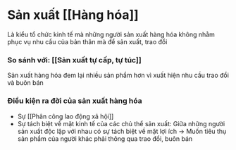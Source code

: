# Sản xuất [[Hàng hóa]]

Là kiểu tổ chức kinh tế mà những người sản xuất hàng hóa không nhằm phục vụ nhu cầu của bản thân mà để sản xuất, trao đổi

### So sánh với: [[Sản xuất tự cấp, tự túc]]
Sản xuất hàng hóa đem lại nhiều sản phẩm hơn vì xuất hiện nhu cầu trao đổi và buôn bán

### Điều kiện ra đời của sản xuất hàng hóa
- Sự [[Phân công lao động xã hội]]
- Sự tách biệt về mặt kinh tế của các chủ thể sản xuất: Giữa những người sản xuất độc lập với nhau có sự tách biệt về mặt lợi ích -> Muốn tiêu thụ sản phẩm của người khác phải thông qua trao đổi, buôn bán
